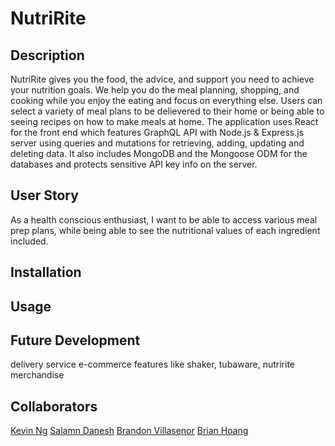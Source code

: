 # NutriRite

## Description 
NutriRite gives you the food, the advice, and support you need to achieve your nutrition goals. We help you do the meal planning, shopping, and cooking while you enjoy the eating and focus on everything else. Users can select a variety of meal plans to be delievered to their home or being able to seeing recipes on how to make meals at home. The application uses React for the front end which features GraphQL API with Node.js & Express.js server using queries and mutations for retrieving, adding, updating and deleting data. It also includes MongoDB and the Mongoose ODM for the databases and protects sensitive API key info on the server. 

## User Story
As a health conscious enthusiast, I want to be able to access various meal prep plans, while being able to see the nutritional values of each ingredient included. 

<!-- insert screen shots here  -->

## Installation

## Usage

## Future Development
delivery service
e-commerce features like shaker, tubaware, nutririte merchandise

## Collaborators
[Kevin Ng](https://github.com/KevinNg2)
[Salamn Danesh](https://github.com/SalmanDanesh93)
[Brandon Villasenor](https://github.com/Nodnarbrones)
[Brian Hoang](https://github.com/brianthoang)
